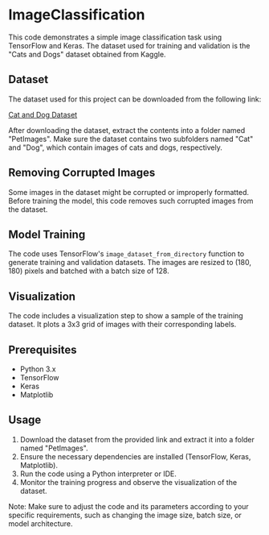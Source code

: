 # ImageClassification

This code demonstrates a simple image classification task using TensorFlow and Keras. The dataset used for training and validation is the "Cats and Dogs" dataset obtained from Kaggle.

## Dataset

The dataset used for this project can be downloaded from the following link:

[Cat and Dog Dataset](https://download.microsoft.com/download/3/E/1/3E1C3F21-ECDB-4869-8368-6DEBA77B919F/kagglecatsanddogs_5340.zip)

After downloading the dataset, extract the contents into a folder named "PetImages". Make sure the dataset contains two subfolders named "Cat" and "Dog", which contain images of cats and dogs, respectively.

## Removing Corrupted Images

Some images in the dataset might be corrupted or improperly formatted. Before training the model, this code removes such corrupted images from the dataset.

## Model Training

The code uses TensorFlow's `image_dataset_from_directory` function to generate training and validation datasets. The images are resized to (180, 180) pixels and batched with a batch size of 128.

## Visualization

The code includes a visualization step to show a sample of the training dataset. It plots a 3x3 grid of images with their corresponding labels.

## Prerequisites

- Python 3.x
- TensorFlow
- Keras
- Matplotlib

## Usage

1. Download the dataset from the provided link and extract it into a folder named "PetImages".
2. Ensure the necessary dependencies are installed (TensorFlow, Keras, Matplotlib).
3. Run the code using a Python interpreter or IDE.
4. Monitor the training progress and observe the visualization of the dataset.

Note: Make sure to adjust the code and its parameters according to your specific requirements, such as changing the image size, batch size, or model architecture.

